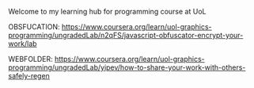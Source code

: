 Welcome to my learning hub for programming course at UoL

OBSFUCATION:
https://www.coursera.org/learn/uol-graphics-programming/ungradedLab/n2qFS/javascript-obfuscator-encrypt-your-work/lab

WEBFOLDER:
https://www.coursera.org/learn/uol-graphics-programming/ungradedLab/yipev/how-to-share-your-work-with-others-safely-regen

